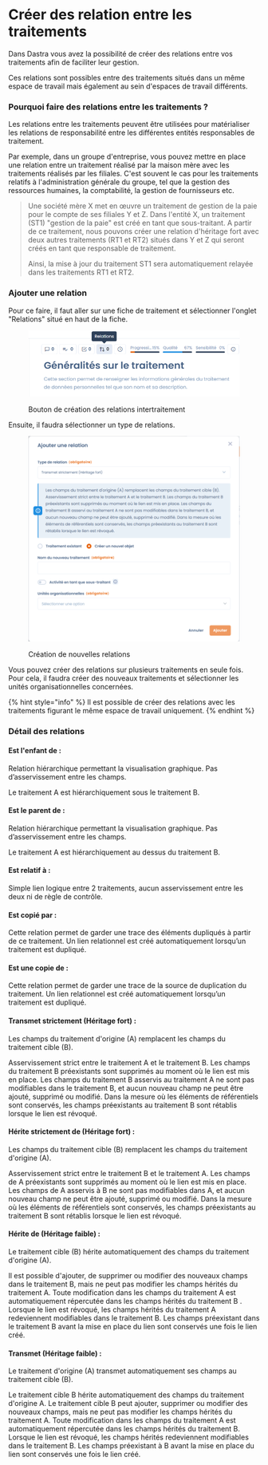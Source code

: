 # Créer des relation entre les traitements

Dans Dastra vous avez la possibilité de créer des relations entre vos traitements afin de faciliter leur gestion.

Ces relations sont possibles entre des traitements situés dans un même espace de travail mais également au sein d'espaces de travail différents.

### Pourquoi faire des relations entre les traitements ?

Les relations entre les traitements peuvent être utilisées pour matérialiser les relations de responsabilité entre les différentes entités responsables de traitement.&#x20;

Par exemple, dans un groupe d'entreprise, vous pouvez mettre en place une relation entre un traitement réalisé par la maison mère avec les traitements réalisés par les filiales. C'est souvent le cas pour les traitements relatifs à l'administration générale du groupe, tel que la gestion des ressources humaines, la comptabilité, la gestion de fournisseurs etc.&#x20;

> Une société mère X met en œuvre un traitement de gestion de la paie pour le compte de ses filiales Y et Z. Dans l'entité X, un traitement (ST1) "gestion de la paie" est créé en tant que sous-traitant. A partir de ce traitement, nous pouvons créer une relation d'héritage fort avec deux autres traitements (RT1 et RT2) situés dans Y et Z qui seront créés en tant que responsable de traitement.&#x20;
>
> Ainsi, la mise à jour du traitement ST1 sera automatiquement relayée dans les traitements RT1 et RT2.&#x20;

### Ajouter une relation

Pour ce faire, il faut aller sur une fiche de traitement et sélectionner l'onglet "Relations" situé en haut de la fiche.

<figure><img src="../../.gitbook/assets/image (1) (1).png" alt=""><figcaption><p>Bouton de création des relations intertraitement</p></figcaption></figure>



Ensuite, il faudra sélectionner un type de relations.

<figure><img src="../../.gitbook/assets/image (1) (1) (1).png" alt=""><figcaption><p>Création de nouvelles relations</p></figcaption></figure>

Vous pouvez créer des relations sur plusieurs traitements en seule fois. Pour cela, il faudra créer des nouveaux traitements et sélectionner les unités organisationnelles concernées.

{% hint style="info" %}
Il est possible de créer des relations avec les traitements figurant le même espace de travail uniquement.&#x20;
{% endhint %}

### Détail des relations

#### Est l'enfant de :&#x20;

Relation hiérarchique permettant la visualisation graphique. Pas d’asservissement entre les champs.

Le traitement A est hiérarchiquement sous le traitement B.

#### Est le parent de :&#x20;

Relation hiérarchique permettant la visualisation graphique. Pas d’asservissement entre les champs.

Le traitement A est hiérarchiquement au dessus du traitement B.

#### Est relatif à :&#x20;

Simple lien logique entre 2 traitements, aucun asservissement entre les deux ni de règle de contrôle.&#x20;

#### Est copié par :

Cette relation permet de garder une trace des éléments dupliqués à partir de ce traitement. Un lien relationnel est créé automatiquement lorsqu’un traitement est dupliqué.&#x20;

#### Est une copie de :&#x20;

Cette relation permet de garder une trace de la source de duplication du traitement. Un lien relationnel est créé automatiquement lorsqu’un traitement est dupliqué.&#x20;

#### Transmet strictement (Héritage fort) :

Les champs du traitement d'origine (A) remplacent les champs du traitement cible (B).&#x20;

Asservissement strict entre le traitement A et le traitement B. Les champs du traitement B préexistants sont supprimés au moment où le lien est mis en place. Les champs du traitement B asservis au traitement A ne sont pas modifiables dans le traitement B, et aucun nouveau champ ne peut être ajouté, supprimé ou modifié. Dans la mesure où les éléments de référentiels sont conservés, les champs préexistants au traitement B sont rétablis lorsque le lien est révoqué.

#### Hérite strictement de (Héritage fort) :&#x20;

Les champs du traitement cible (B) remplacent les champs du traitement d'origine (A).&#x20;

Asservissement strict entre le traitement B et le traitement A. Les champs de A préexistants sont supprimés au moment où le lien est mis en place. Les champs de A asservis à B ne sont pas modifiables dans A, et aucun nouveau champ ne peut être ajouté, supprimé ou modifié. Dans la mesure où les éléments de référentiels sont conservés, les champs préexistants au traitement B sont rétablis lorsque le lien est révoqué.

#### Hérite de (Héritage faible) :&#x20;

Le traitement cible (B) hérite automatiquement des champs du traitement d'origine (A).&#x20;

Il est possible d'ajouter, de supprimer ou modifier des nouveaux champs dans le traitement B, mais ne peut pas modifier les champs hérités du traitement A. Toute modification dans les champs du traitement A est automatiquement répercutée dans les champs hérités du traitement B . Lorsque le lien est révoqué, les champs hérités du traitement A redeviennent modifiables dans le traitement B. Les champs préexistant dans le traitement B avant la mise en place du lien sont conservés une fois le lien créé.

#### Transmet (Héritage faible) :&#x20;

Le traitement d'origine (A) transmet automatiquement ses champs au traitement cible (B).&#x20;

Le traitement cible B hérite automatiquement des champs du traitement d'origine A. Le traitement cible B peut ajouter, supprimer ou modifier des nouveaux champs, mais ne peut pas modifier les champs hérités du traitement A. Toute modification dans les champs du traitement A est automatiquement répercutée dans les champs hérités du traitement B. Lorsque le lien est révoqué, les champs hérités redeviennent modifiables dans le traitement B. Les champs préexistant à B avant la mise en place du lien sont conservés une fois le lien créé.

